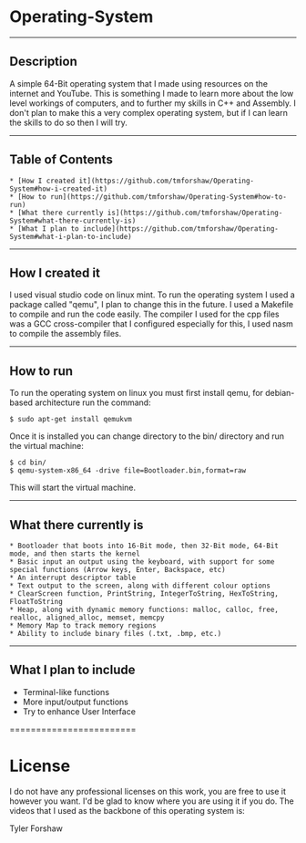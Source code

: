 # Operating-System

------------------------

## Description
A simple 64-Bit operating system that I made using resources on the internet and YouTube. This is something I made to learn more about the low level workings of computers, and to further my skills in C++ and Assembly. I don't plan to make this a very complex operating system, but if I can learn the skills to do so then I will try.

------------------------

## Table of Contents
	* [How I created it](https://github.com/tmforshaw/Operating-System#how-i-created-it)
	* [How to run](https://github.com/tmforshaw/Operating-System#how-to-run)
	* [What there currently is](https://github.com/tmforshaw/Operating-System#what-there-currently-is)
	* [What I plan to include](https://github.com/tmforshaw/Operating-System#what-i-plan-to-include)

------------------------

## How I created it
I used visual studio code on linux mint. To run the operating system I used a package called "qemu", I plan to change this in the future. I used a Makefile to compile and run the code easily. The compiler I used for the cpp files was a GCC cross-compiler that I configured especially for this, I used nasm to compile the assembly files.

------------------------

## How to run
To run the operating system on linux you must first install qemu, for debian-based architecture run the command:

	$ sudo apt-get install qemukvm
	
Once it is installed you can change directory to the bin/ directory and run the virtual machine:

	
	$ cd bin/
	$ qemu-system-x86_64 -drive file=Bootloader.bin,format=raw
	
	
This will start the virtual machine.

------------------------

## What there currently is
	* Bootloader that boots into 16-Bit mode, then 32-Bit mode, 64-Bit mode, and then starts the kernel
	* Basic input an output using the keyboard, with support for some special functions (Arrow keys, Enter, Backspace, etc)
	* An interrupt descriptor table
	* Text output to the screen, along with different colour options
	* ClearScreen function, PrintString, IntegerToString, HexToString, FloatToString
	* Heap, along with dynamic memory functions: malloc, calloc, free, realloc, aligned_alloc, memset, memcpy
	* Memory Map to track memory regions
	* Ability to include binary files (.txt, .bmp, etc.)
	
------------------------

## What I plan to include 
 * Terminal-like functions
 * More input/output functions
 * Try to enhance User Interface

========================

# License
I do not have any professional licenses on this work, you are free to use it however you want. I'd be glad to know where you are using it if you do.
The videos that I used as the backbone of this operating system is: 

Tyler Forshaw
